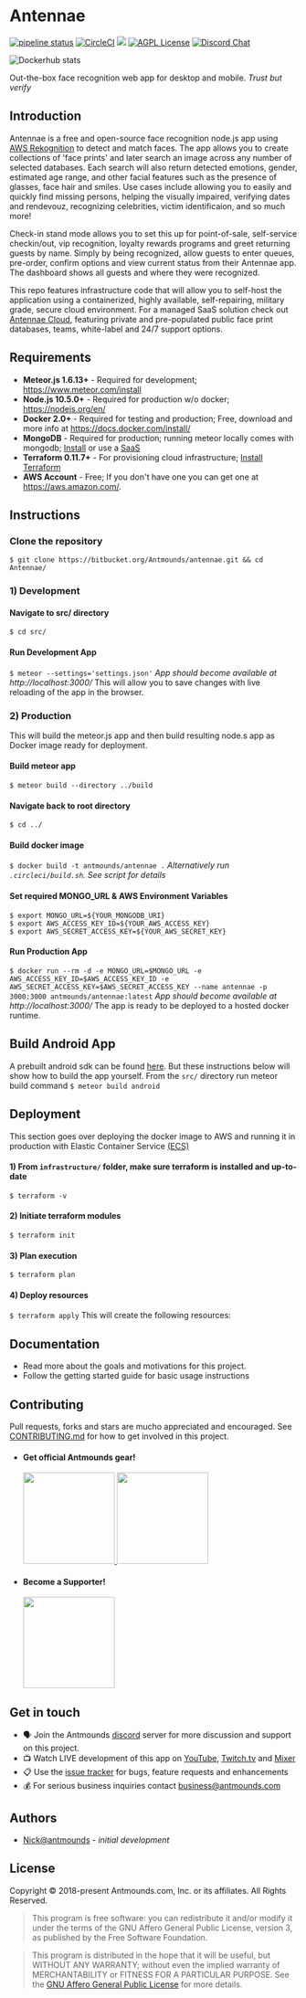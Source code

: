 # Antennae
[![pipeline status](https://gitlab.com/Antmounds/Antennae/badges/develop/pipeline.svg)](https://gitlab.com/Antmounds/Antennae/commits/develop) [![CircleCI](https://circleci.com/gh/Antmounds/antennae.svg?style=svg)](https://circleci.com/gh/Antmounds/antennae) [![](https://images.microbadger.com/badges/image/antmounds/antennae.svg)](https://microbadger.com/images/antmounds/antennae "Get your own image badge on microbadger.com") [![AGPL License](https://img.shields.io/badge/license-AGPL-blue.svg)](http://www.gnu.org/licenses/agpl-3.0) [![Discord Chat](https://img.shields.io/discord/299962468581638144.svg?logo=discord)](https://discord.gg/VtFkvSv)

![Dockerhub stats](http://dockeri.co/image/antmounds/antennae "Official Dockerhub image")

Out-the-box face recognition web app for desktop and mobile. *Trust but verify*


## Introduction
Antennae is a free and open-source face recognition node.js app using [AWS Rekognition](https://aws.amazon.com/rekognition/) to detect and match faces. The app allows you to create collections of 'face prints' and later search an image across any number of selected databases. Each search will also return detected emotions, gender, estimated age range, and other facial features such as the presence of glasses, face hair and smiles. Use cases include allowing you to easily and quickly find missing persons, helping the visually impaired, verifying dates and rendevouz, recognizing celebrities, victim identificaion, and so much more!

Check-in stand mode allows you to set this up for point-of-sale, self-service checkin/out, vip recognition, loyalty rewards programs and greet returning guests by name. Simply by being recognized, allow guests to enter queues, pre-order, confirm options and view current status from their Antennae app. The dashboard shows all guests and where they were recognized. 

This repo features infrastructure code that will allow you to self-host the application using a containerized, highly available, self-repairing, military grade, secure cloud environment. For a managed SaaS solution check out [Antennae Cloud](https://getantennae.com/cloud), featuring private and pre-populated public face print databases, teams, white-label and 24/7 support options.

## Requirements
* **Meteor.js 1.6.13+** 	- Required for development; https://www.meteor.com/install
* **Node.js 10.5.0+** 		- Required for production w/o docker; https://nodejs.org/en/
* **Docker 2.0+**			- Required for testing and production; Free, download and more info at https://docs.docker.com/install/
* **MongoDB** 				- Required for production; running meteor locally comes with mongodb; [Install](https://docs.mongodb.com/manual/installation/) or use a [SaaS](https://mlab.com/)
* **Terraform 0.11.7+** 	- For provisioning cloud infrastructure; [Install Terraform](https://www.terraform.io/intro/getting-started/install.html)
* **AWS Account** 			- Free; If you don't have one you can get one at https://aws.amazon.com/.

## Instructions
### Clone the repository
`$ git clone https://bitbucket.org/Antmounds/antennae.git && cd Antennae/`

### 1) Development
#### Navigate to src/ directory
`$ cd src/`

#### Run Development App
`$ meteor --settings='settings.json'` *App should become available at http://localhost:3000/*
This will allow you to save changes with live reloading of the app in the browser.

### 2) Production
This will build the meteor.js app and then build resulting node.s app as Docker image ready for deployment.

#### Build meteor app
`$ meteor build --directory ../build`

#### Navigate back to root directory
`$ cd ../`

#### Build docker image
`$ docker build -t antmounds/antennae .` *Alternatively run `.circleci/build.sh`. See script for details*

#### Set required MONGO_URL & AWS Environment Variables
```
$ export MONGO_URL=${YOUR_MONGODB_URI}
$ export AWS_ACCESS_KEY_ID=${YOUR_AWS_ACCESS_KEY}
$ export AWS_SECRET_ACCESS_KEY=${YOUR_AWS_SECRET_KEY}
```

#### Run Production App
`$ docker run --rm -d -e MONGO_URL=$MONGO_URL -e AWS_ACCESS_KEY_ID=$AWS_ACCESS_KEY_ID -e AWS_SECRET_ACCESS_KEY=$AWS_SECRET_ACCESS_KEY --name antennae -p 3000:3000 antmounds/antennae:latest` *App should become available at http://localhost:3000/*
The app is ready to be deployed to a hosted docker runtime.

## Build Android App
A prebuilt android sdk can be found [here](https://bitbucket.org/Antmounds/antennae/downloads). But these instructions below will show how to build the app yourself.
From the `src/` directory run meteor build command
`$ meteor build android`

## Deployment
This section goes over deploying the docker image to AWS and running it in production with Elastic Container Service [(ECS)](https://aws.amazon.com/ecs)
#### 1) From `infrastructure/` folder, make sure terraform is installed and up-to-date
`$ terraform -v` 

#### 2) Initiate terraform modules
`$ terraform init` 

#### 3) Plan execution
`$ terraform plan` 

#### 4) Deploy resources
`$ terraform apply` 
This will create the following resources:

## Documentation
* Read more about the goals and motivations for this project.
* Follow the getting started guide for basic usage instructions

## Contributing
Pull requests, forks and stars are mucho appreciated and encouraged. See [CONTRIBUTING.md](https://gitlab.com/Antmounds/Antennae/blob/master/CONTRIBUTING.md) for how to get involved in this project.

- #### Get official Antmounds gear!
	<a href="https://streamlabs.com/Antmounds/#/merch">
		<img src="https://cdn.streamlabs.com/merch/panel8.png" width="160">
	</a>
	<a href="https://shop.spreadshirt.com/Antmounds">
		<img src="https://image.spreadshirtmedia.com/content/asset/sprd-logo_horizontal.svg" width="160">
	</a>

- #### Become a Supporter!
	<a href="https://www.patreon.com/antmounds">
		<img src="https://c5.patreon.com/external/logo/become_a_patron_button@2x.png" width="160">
	</a> 

## Get in touch
* :speaking_head: Join the Antmounds [discord](https://discord.gg/VtFkvSv) server for more discussion and support on this project.
* :tv: Watch LIVE development of this app on [YouTube](https://www.youtube.com/Antmounds), [Twitch.tv](https://twitch.tv/Antmounds) and [Mixer](https://mixer.com/Antmounds)
* :clipboard: Use the [issue tracker](https://gitlab.com/Antmounds/Antennae/issues) for bugs, feature requests and enhancements
* :moneybag: For serious business inquiries contact [business@antmounds.com](business@antmounds.com)

## Authors
* [Nick@antmounds](https://gitlab.com/Antmounds) - *initial development*

## License
Copyright © 2018-present Antmounds.com, Inc. or its affiliates. All Rights Reserved.

>This program is free software: you can redistribute it and/or modify it under the terms of the GNU Affero General Public License, version 3, as published by the Free Software Foundation.

>This program is distributed in the hope that it will be useful, but WITHOUT ANY WARRANTY; without even the implied warranty of MERCHANTABILITY or FITNESS FOR A PARTICULAR PURPOSE. See the [GNU Affero General Public License](https://www.gnu.org/licenses/agpl-3.0.en.html) for more details.